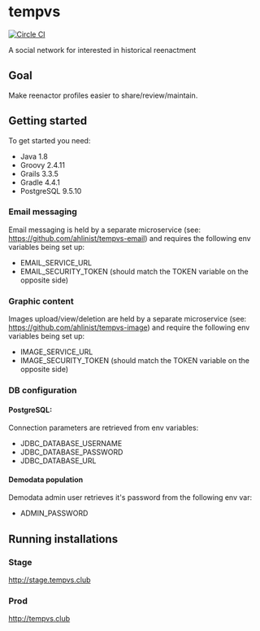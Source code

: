 # tempvs
[![Circle CI](https://circleci.com/gh/ahlinist/tempvs/tree/master.svg?&style=shield)](https://circleci.com/gh/ahlinist/tempvs/tree/master)

A social network for interested in historical reenactment

## Goal

Make reenactor profiles easier to share/review/maintain.

## Getting started

To get started you need:
 * Java 1.8
 * Groovy 2.4.11
 * Grails 3.3.5
 * Gradle 4.4.1
 * PostgreSQL 9.5.10
 
### Email messaging
Email messaging is held by a separate microservice (see: https://github.com/ahlinist/tempvs-email) and requires the following env variables being set up:
 * EMAIL_SERVICE_URL
 * EMAIL_SECURITY_TOKEN (should match the TOKEN variable on the opposite side)
 
### Graphic content
Images upload/view/deletion are held by a separate microservice (see: https://github.com/ahlinist/tempvs-image) and require the following env variables being set up:
 * IMAGE_SERVICE_URL
 * IMAGE_SECURITY_TOKEN (should match the TOKEN variable on the opposite side)
 
### DB configuration

#### PostgreSQL:
Connection parameters are retrieved from env variables:
 * JDBC_DATABASE_USERNAME
 * JDBC_DATABASE_PASSWORD
 * JDBC_DATABASE_URL

#### Demodata population
Demodata admin user retrieves it's password from the following env var:
 * ADMIN_PASSWORD

## Running installations
### Stage
http://stage.tempvs.club
### Prod
http://tempvs.club
